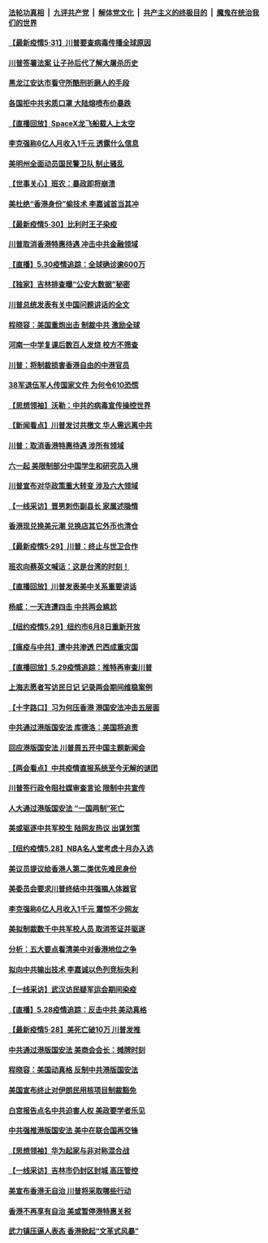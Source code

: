 ####  [法轮功真相](../../../../basic/blob/master/README.md?t=05312001) &nbsp;|&nbsp; [九评共产党](../../../../9ping.md/blob/master/README.md?t=05312001) &nbsp;|&nbsp; [解体党文化](../../../../jtdwh.md/blob/master/README.md?t=05312001)  &nbsp;|&nbsp; [共产主义的终极目的](../../../../gczydzjmd.md/blob/master/README.md?t=05312001) &nbsp;|&nbsp; [魔鬼在统治我们的世界](../../../../mgztzwmdsj.md/blob/master/README.md?t=05312001) 

#### [【最新疫情5·31】川普要查病毒传播全球原因](../pages/nf4514/n12144985.md?t=05312001) 

#### [川普签署法案 让子孙后代了解大屠杀历史](../pages/nf4514/n12149293.md?t=05312001) 

#### [黑龙江安达市看守所酷刑折磨人的手段](../pages/nf4514/n12146171.md?t=05312001) 

#### [各国拒中共劣质口罩 大陆熔喷布价暴跌](../pages/nf4514/n12149153.md?t=05312001) 

#### [【直播回放】SpaceX龙飞船载人上太空](../pages/nf4514/n12148637.md?t=05312001) 

#### [李克强称6亿人月收入1千元 透露什么信息](../pages/nf4514/n12148889.md?t=05312001) 

#### [美明州全面动员国民警卫队 制止骚乱](../pages/nf4514/n12148939.md?t=05312001) 

#### [【世事关心】班农：暴政即将崩溃](../pages/nf4514/n12147612.md?t=05312001) 

#### [美杜绝“香港身份”偷技术 李嘉诚首当其冲](../pages/nf4514/n12148885.md?t=05312001) 

#### [【最新疫情5‧30】比利时王子染疫](../pages/nf4514/n12147607.md?t=05312001) 

#### [川普取消香港特惠待遇 冲击中共金融领域](../pages/nf4514/n12148652.md?t=05312001) 

#### [【直播】5.30疫情追踪：全球确诊逾600万](../pages/nf4514/n12148466.md?t=05312001) 

#### [【独家】吉林排查曝“公安大数据”秘密](../pages/nf4514/n12144953.md?t=05312001) 

#### [川普总统发表有关中国问题讲话的全文](../pages/nf4514/n12148103.md?t=05312001) 

#### [程晓容：美国重炮出击 制裁中共 激励全球](../pages/nf4514/n12147648.md?t=05312001) 

#### [河南一中学复课后数百人发烧 校方不筛查](../pages/nf4514/n12147452.md?t=05312001) 

#### [川普：将制裁损害香港自由的中港官员](../pages/nf4514/n12147255.md?t=05312001) 

#### [38军退伍军人传国家文件 为何令610恐慌](../pages/nf4514/n12147250.md?t=05312001) 

#### [【思想领袖】沃勒：中共的病毒宣传操控世界](../pages/nf4514/n12070926.md?t=05312001) 

#### [【新闻看点】川普发讨共檄文 华人需远离中共](../pages/nf4514/n12147224.md?t=05312001) 

#### [川普：取消香港特惠待遇 涉所有领域](../pages/nf4514/n12147143.md?t=05312001) 

#### [六一起 美限制部分中国学生和研究员入境](../pages/nf4514/n12147285.md?t=05312001) 

#### [川普宣布对华政策重大转变 涉及六大领域](../pages/nf4514/n12147002.md?t=05312001) 

#### [【一线采访】晋男刺伤副县长 家属述隐情](../pages/nf4514/n12147050.md?t=05312001) 

#### [香港现兑换美元潮 兑换店其它外币也清仓](../pages/nf4514/n12146785.md?t=05312001) 

#### [【最新疫情5·29】川普：终止与世卫合作](../pages/nf4514/n12145153.md?t=05312001) 

#### [班农向蔡英文喊话：这是台湾的时刻！](../pages/nf4514/n12143183.md?t=05312001) 

#### [【直播回放】川普发表美中关系重要讲话](../pages/nf4514/n12146579.md?t=05312001) 

#### [杨威：一天连遭四击 中共两会尴尬](../pages/nf4514/n12142709.md?t=05312001) 

#### [【纽约疫情5.29】纽约市6月8日重新开放](../pages/nf4514/n12146090.md?t=05312001) 

#### [【瘟疫与中共】遭中共渗透 巴西成重灾国](../pages/nf4514/n12145608.md?t=05312001) 

#### [【直播回放】5.29疫情追踪：推特再审查川普](../pages/nf4514/n12146172.md?t=05312001) 

#### [上海志愿者写访民日记 记录两会期间维稳案例](../pages/nf4514/n12145915.md?t=05312001) 

#### [【十字路口】习为何压香港 港国安法冲击五层面](../pages/nf4514/n12145082.md?t=05312001) 

#### [中共通过港版国安法 库德洛：美国将追责](../pages/nf4514/n12144631.md?t=05312001) 

#### [回应港版国安法 川普周五开中国主题新闻会](../pages/nf4514/n12144528.md?t=05312001) 

#### [【两会看点】中共疫情直报系统至今无解的谜团](../pages/nf4514/n12143330.md?t=05312001) 

#### [川普签行政令阻社媒审查言论 限制中共宣传](../pages/nf4514/n12144588.md?t=05312001) 

#### [人大通过港版国安法 “一国两制”死亡](../pages/nf4514/n12144662.md?t=05312001) 

#### [美或驱逐中共军校生 陆网友热议 出谋划策](../pages/nf4514/n12144603.md?t=05312001) 

#### [【纽约疫情5.28】NBA名人堂考虑十月办入选](../pages/nf4514/n12143328.md?t=05312001) 

#### [美议员提议给香港人第二类优先难民身份](../pages/nf4514/n12144343.md?t=05312001) 

#### [美委员会要求川普终结中共强摘人体器官](../pages/nf4514/n12143975.md?t=05312001) 

#### [李克强称6亿人月收入1千元 震惊不少网友](../pages/nf4514/n12144173.md?t=05312001) 

#### [美拟制裁数千中共军校人员 取消签证并驱逐](../pages/nf4514/n12143427.md?t=05312001) 

#### [分析：五大要点看清美中对香港地位之争](../pages/nf4514/n12141690.md?t=05312001) 

#### [拟向中共输出技术 李嘉诚以色列竞标失利](../pages/nf4514/n12143964.md?t=05312001) 

#### [【一线采访】武汉访民疑军运会期间染疫](../pages/nf4514/n12143639.md?t=05312001) 

#### [【直播】5.28疫情追踪：反击中共 美动真格](../pages/nf4514/n12143470.md?t=05312001) 

#### [【最新疫情5·28】美死亡破10万 川普发推](../pages/nf4514/n12141990.md?t=05312001) 

#### [中共通过港版国安法 美商会会长：摊牌时刻](../pages/nf4514/n12143249.md?t=05312001) 

#### [程晓容：美国动真格 反制中共港版国安法](../pages/nf4514/n12142997.md?t=05312001) 

#### [美国宣布终止对伊朗民用核项目制裁豁免](../pages/nf4514/n12142461.md?t=05312001) 

#### [白宫报告点名中共迫害人权 美政要学者乐见](../pages/nf4514/n12141692.md?t=05312001) 

#### [中共强推港版国安法 美中在联合国再交锋](../pages/nf4514/n12142206.md?t=05312001) 

#### [【思想领袖】华为起家与非对称混合战](../pages/nf4514/n11964106.md?t=05312001) 

#### [【一线采访】吉林市仍封区封城 高压管控](../pages/nf4514/n12141874.md?t=05312001) 

#### [美宣布香港无自治 川普将采取哪些行动](../pages/nf4514/n12141717.md?t=05312001) 

#### [香港不再享有自治 美或暂停港特惠关税](../pages/nf4514/n12141458.md?t=05312001) 

#### [武力镇压逼人表态 香港掀起“文革式风暴”](../pages/nf4514/n12141910.md?t=05312001) 

